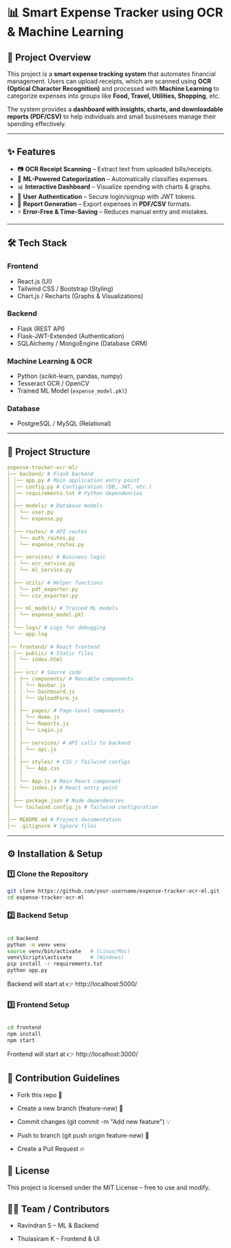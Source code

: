 # 📊 Smart Expense Tracker using OCR & Machine Learning  

## 🚀 Project Overview  
This project is a **smart expense tracking system** that automates financial management. Users can upload receipts, which are scanned using **OCR (Optical Character Recognition)** and processed with **Machine Learning** to categorize expenses into groups like **Food, Travel, Utilities, Shopping**, etc.  

The system provides a **dashboard with insights, charts, and downloadable reports (PDF/CSV)** to help individuals and small businesses manage their spending effectively.  

---

## ✨ Features  
- 📷 **OCR Receipt Scanning** – Extract text from uploaded bills/receipts.  
- 🤖 **ML-Powered Categorization** – Automatically classifies expenses.  
- 📊 **Interactive Dashboard** – Visualize spending with charts & graphs.  
- 🔐 **User Authentication** – Secure login/signup with JWT tokens.  
- 📂 **Report Generation** – Export expenses in **PDF/CSV** formats.  
- ⚡ **Error-Free & Time-Saving** – Reduces manual entry and mistakes.  

---

## 🛠️ Tech Stack  

### **Frontend**
- React.js (UI)  
- Tailwind CSS / Bootstrap (Styling)  
- Chart.js / Recharts (Graphs & Visualizations)  

### **Backend**
- Flask (REST API)  
- Flask-JWT-Extended (Authentication)  
- SQLAlchemy / MongoEngine (Database ORM)  

### **Machine Learning & OCR**
- Python (scikit-learn, pandas, numpy)  
- Tesseract OCR / OpenCV  
- Trained ML Model (`expense_model.pkl`)  

### **Database**
- PostgreSQL / MySQL (Relational)  


---

## 📂 Project Structure  
```yaml
expense-tracker-ocr-ml/
│── backend/ # Flask backend
│ │── app.py # Main application entry point
│ │── config.py # Configuration (DB, JWT, etc.)
│ │── requirements.txt # Python dependencies
│ │
│ ├── models/ # Database models
│ │ └── user.py
│ │ └── expense.py
│ │
│ ├── routes/ # API routes
│ │ └── auth_routes.py
│ │ └── expense_routes.py
│ │
│ ├── services/ # Business logic
│ │ └── ocr_service.py
│ │ └── ml_service.py
│ │
│ ├── utils/ # Helper functions
│ │ └── pdf_exporter.py
│ │ └── csv_exporter.py
│ │
│ ├── ml_models/ # Trained ML models
│ │ └── expense_model.pkl
│ │
│ └── logs/ # Logs for debugging
│ └── app.log
│
│── frontend/ # React frontend
│ │── public/ # Static files
│ │ └── index.html
│ │
│ ├── src/ # Source code
│ │ ├── components/ # Reusable components
│ │ │ └── Navbar.js
│ │ │ └── Dashboard.js
│ │ │ └── UploadForm.js
│ │ │
│ │ ├── pages/ # Page-level components
│ │ │ └── Home.js
│ │ │ └── Reports.js
│ │ │ └── Login.js
│ │ │
│ │ ├── services/ # API calls to backend
│ │ │ └── api.js
│ │ │
│ │ ├── styles/ # CSS / Tailwind configs
│ │ │ └── App.css
│ │ │
│ │ └── App.js # Main React component
│ │ └── index.js # React entry point
│ │
│ ├── package.json # Node dependencies
│ └── tailwind.config.js # Tailwind configuration
│
│── README.md # Project documentation
│── .gitignore # Ignore files
```
---

## ⚙️ Installation & Setup  

### 1️⃣ Clone the Repository  
```bash
git clone https://github.com/your-username/expense-tracker-ocr-ml.git
cd expense-tracker-ocr-ml
```
### 2️⃣ Backend Setup
```bash

cd backend
python -m venv venv
source venv/bin/activate   # (Linux/Mac)
venv\Scripts\activate      # (Windows)
pip install -r requirements.txt
python app.py
```
Backend will start at 👉 http://localhost:5000/

### 3️⃣ Frontend Setup
```bash

cd frontend
npm install
npm start
```
Frontend will start at 👉 http://localhost:3000/



## 🤝 Contribution Guidelines
- Fork this repo 🍴

- Create a new branch (feature-new) 🌱

- Commit changes (git commit -m "Add new feature") 💡
- Push to branch (git push origin feature-new) 🚀

- Create a Pull Request 🔥

## 📜 License
This project is licensed under the MIT License – free to use and modify.

## 👨‍💻 Team / Contributors
- Ravindran S – ML & Backend

- Thulasiram K – Frontend & UI

